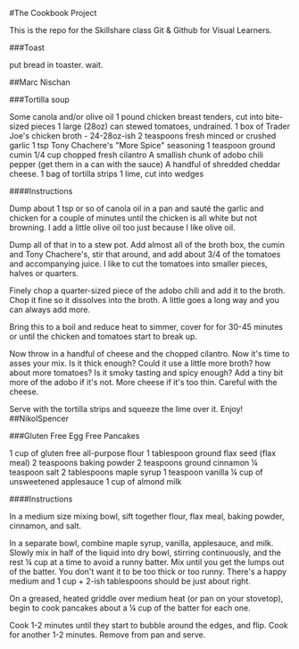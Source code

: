 #The Cookbook Project

This is the repo for the Skillshare class Git &amp; Github for Visual Learners.

###Toast

put bread in toaster.
wait.

##Marc Nischan

###Tortilla soup

Some canola and/or olive oil
1 pound chicken breast tenders, cut into bite-sized pieces
1 large (28oz) can stewed tomatoes, undrained. 
1 box of Trader Joe's chicken broth - 24-28oz-ish
2 teaspoons fresh minced or crushed garlic
1 tsp Tony Chachere's "More Spice" seasoning 
1 teaspoon ground cumin
1/4 cup chopped fresh cilantro
A smallish chunk of adobo chili pepper (get them in a can with the sauce)
A handful of shredded cheddar cheese.
1 bag of tortilla strips
1 lime, cut into wedges

####Instructions

Dump about 1 tsp or so of canola oil in a pan and sauté the garlic and chicken for a couple of minutes until the chicken is all white but not browning. I add a little olive oil too just because I like olive oil. 

Dump all of that in to a stew pot. Add almost all of the broth box, the cumin and Tony Chachere's, stir that around, and add about 3/4 of the tomatoes and accompanying juice. I like to cut the tomatoes into smaller pieces, halves or quarters.

Finely chop a quarter-sized piece of the adobo chili and add it to the broth. Chop it fine so it dissolves into the broth. A little goes a long way and you can always add more.

Bring this to a boil and reduce heat to simmer, cover for for 30-45 minutes or until the chicken and tomatoes start to break up. 

Now throw in a handful of cheese and the chopped cilantro. Now it's time to asses your mix. Is it thick enough? Could it use a little more broth? how about more tomatoes? Is it smoky tasting and spicy enough? Add a tiny bit more of the adobo if it's not. More cheese if it's too thin. Careful with the cheese.

Serve with the tortilla strips and squeeze the lime over it. Enjoy!
##NikolSpencer

###Gluten Free Egg Free Pancakes

1 cup of gluten free all-purpose flour
1 tablespoon ground flax seed (flax meal)
2 teaspoons baking powder
2 teaspoons ground cinnamon
¼ teaspoon salt
2 tablespoons maple syrup
1 teaspoon vanilla
¼ cup of unsweetened applesauce
1 cup of almond milk

####Instructions

In a medium size mixing bowl, sift together flour, flax meal, baking powder, cinnamon, and salt.

In a separate bowl, combine maple syrup, vanilla, applesauce, and milk. Slowly mix in half of the liquid into dry bowl, stirring continuously, and the rest ¼ cup at a time to avoid a runny batter. Mix until you get the lumps out of the batter. You don't want it to be too thick or too runny. There's a happy medium and 1 cup + 2-ish tablespoons should be just about right.

On a greased, heated griddle over medium heat (or pan on your stovetop), begin to cook pancakes about a ¼ cup of the batter for each one.

Cook 1-2 minutes until they start to bubble around the edges, and flip. Cook for another 1-2 minutes. Remove from pan and serve.

